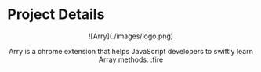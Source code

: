 # Project Details

<div align="center">
![Arry](./images/logo.png)

Arry is a chrome extension that helps JavaScript developers to swiftly learn Array methods. :fire

</div>
